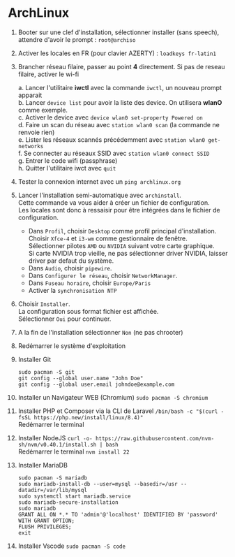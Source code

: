 # ArchLinux
1. Booter sur une clef d'installation, sélectionner installer (sans speech), attendre d'avoir le prompt : `root@archiso`
2. Activer les locales en FR (pour clavier AZERTY) : `loadkeys fr-latin1`
3. Brancher réseau filaire, passer au point **4** directement.
Si pas de reseau filaire, activer le wi-fi

    a. Lancer l'utilitaire **iwctl** avec la commande `iwctl`, un nouveau prompt apparait  
    b. Lancer `device list` pour avoir la liste des device. On utilisera **wlanO** comme exemple.  
    c. Activer le device avec `device wlan0 set-property Powered on`  
    d. Faire un scan du réseau avec `station wlan0 scan` (la commande ne renvoie rien)  
    e. Lister les réseaux scannés précédemment avec `station wlan0 get-networks`  
    f. Se connecter au réseaux SSID avec `station wlan0 connect SSID`  
    g. Entrer le code wifi (passphrase)  
    h. Quitter l'utilitaire iwct avec `quit`  

4. Tester la connexion internet avec un `ping archlinux.org`
5. Lancer l'installation semi-automatique avec `archinstall`.  
Cette commande va vous aider à créer un fichier de configuration.   
Les locales sont donc à ressaisir pour être intégrées dans le fichier de configuration.  

    - Dans `Profil`, choisir `Desktop` comme profil principal d'installation.  
    Choisir `Xfce-4` et `i3-wm` comme gestionnaire de fenêtre.  
    Sélectionner pilotes `AMD` ou `NVIDIA` suivant votre carte graphique.  
    Si carte NVIDIA trop vieille, ne pas sélectionner driver NVIDIA, laisser driver par defaut du système.  
    - Dans `Audio`, choisir `pipewire`.  
    - Dans `Configurer le réseau`, choisir `NetworkManager`.  
    - Dans `Fuseau horaire`, choisir `Europe/Paris`  
    - Activer la `synchronisation NTP`  

11. Choisir `Installer`.  
La configuration sous format fichier est affichée.  
Sélectionner `Oui` pour continuer.    
12. A la fin de l'installation sélectionner `Non` (ne pas chrooter)
13. Redémarrer le système d'exploitation
14. Installer Git
    ```
    sudo pacman -S git
    git config --global user.name "John Doe"
    git config --global user.email johndoe@example.com
    ```
15. Installer un Navigateur WEB (Chromium)
    `sudo pacman -S chromium`
16. Installer PHP et Composer via la CLI de Laravel
    `/bin/bash -c "$(curl -fsSL https://php.new/install/linux/8.4)"`  
Redémarrer le terminal  
17. Installer NodeJS
    `curl -o- https://raw.githubusercontent.com/nvm-sh/nvm/v0.40.1/install.sh | bash`  
Redémarrer le terminal
    `nvm install 22`
18. Installer MariaDB
    ```
    sudo pacman -S mariadb
    sudo mariadb-install-db --user=mysql --basedir=/usr --datadir=/var/lib/mysql
    sudo systemctl start mariadb.service
    sudo mariadb-secure-installation
    sudo mariadb
    GRANT ALL ON *.* TO 'admin'@'localhost' IDENTIFIED BY 'password' WITH GRANT OPTION;
    FLUSH PRIVILEGES;
    exit
    ```
19. Installer Vscode
    `sudo pacman -S code`
